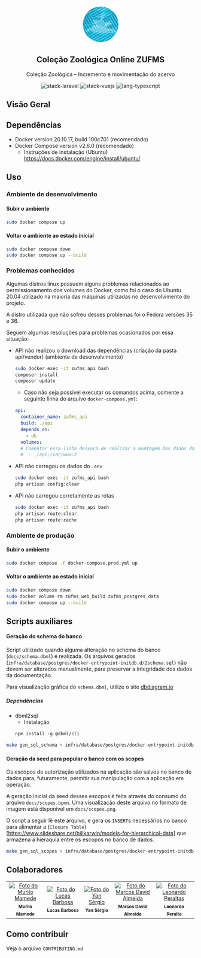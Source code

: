 <div align="center">
<img src=".github/assets/zufms-logo.png" width="100" />

## Coleção Zoológica Online ZUFMS

Coleção Zoológica – Incremento e movimentação do acervo

<img src="https://shields.io/badge/stack-Laravel-FF2D20?logo=laravel&style=flat-square" alt="stack-laravel"/>
<img src="https://shields.io/badge/stack-Vue.js-4FC08D?logo=vuedotjs&style=flat-square" alt="stack-vuejs"/>
<img src="https://shields.io/badge/lang-TypeScript-3178C6?logo=typescript&style=flat-square" alt="lang-typescript"/>

</div>

## Visão Geral

## Dependências

- Docker version 20.10.17, build 100c701 (recomendado)
- Docker Compose version v2.6.0 (recomendado)
  - Instruções de instalação (Ubuntu) https://docs.docker.com/engine/install/ubuntu/

## Uso

### Ambiente de desenvolvimento


#### Subir o ambiente

```bash
sudo docker compose up
```

#### Voltar o ambiente ao estado inicial

```bash 
sudo docker compose down
sudo docker compose up --build
```
### Problemas conhecidos

Algumas distros linux possuem alguns problemas relacionados ao permissionamento dos volumes do Docker, como foi o caso do Ubuntu 20.04 utilizado na maioria das máquinas utilizadas no desenvolvimento do projeto.

A distro utilizada que não sofreu desses problemas foi o Fedora versões 35 e 36.

Seguem algumas resoluções para problemas ocasionados por essa situação:

- API não realizou o download das dependências (criação da pasta api/vendor) (ambiente de desenvolvimento)
  ```bash
  sudo docker exec -it zufms_api bash
  composer install
  composer update
  ```
  - Caso não seja possível executar os comandos acima, comente a seguinte linha do arquivo `docker-compose.yml`:
  ```yml
  api:
    container_name: zufms_api
    build: ./api
    depends_on:
      - db
    volumes:
    # Comentar essa linha deixará de realizar a montagem dos dados da sua máquina no container, perdendo a funcionalidade de Hot Reload da API durante o desenvolvimento
    #  - ./api:/var/www:z
  ``` 

- API não carregou os dados do `.env`
  ```bash
  sudo docker exec -it zufms_api bash
  php artisan config:clear
  ```

- API não carregou corretamente as rotas
  ```bash
  sudo docker exec -it zufms_api bash
  php artisan route:clear
  php artisan route:cache
  ```

### Ambiente de produção

#### Subir o ambiente

```bash
sudo docker compose -f docker-compose.prod.yml up
```

#### Voltar o ambiente ao estado inicial

```bash 
sudo docker compose down
sudo docker volume rm zufms_web_build zufms_postgres_data
sudo docker compose up --build
```


## Scripts auxiliares

#### Geração do schema do banco

Script utilizado quando alguma alteração no schema do banco (`docs/schema.dbml`) é realizada. Os arquivos gerados (`infra/database/postgres/docker-entrypoint-initdb.d/2schema.sql`) não devem ser alterados manualmente, para preservar a integridade dos dados da documentação.

Para visualização gráfica do `schema.dbml`, utilize o site [dbdiagram.io](https://dbdiagram.io/home)

##### Dependências

- dbml2sql
  - Instalação
  ```
  npm install -g @dbml/cli
  ```

```bash
make gen_sql_schema > infra/database/postgres/docker-entrypoint-initdb.d/2schema.sql
```

#### Geração da seed para popular o banco com os scopes

Os escopos de autorização utilizados na aplicação são salvos no banco de dados para, futuramente, permitir sua manipulação com a aplicação em operação.

A geração inicial da seed desses escopos é feita através do consumo do arquivo `docs/scopes.bpmn`. Uma visualização deste arquivo no formato de imagem está disponível em `docs/scopes.png`.

O script a seguir lê este arquivo, e gera os `INSERT`s necessários no banco para alimentar a (`Closure Table`)[https://www.slideshare.net/billkarwin/models-for-hierarchical-data] que armazena a hieraquia entre os escopos no banco de dados.

```bash
make gen_sql_scopes > infra/database/postgres/docker-entrypoint-initdb.d/6seed_scopes.sql
```

## Colaboradores

<table>
  <tr>
    <td align="center">
      <a href="#">
        <img src="https://avatars.githubusercontent.com/u/37355465?v=4" width="100px;" alt="Foto do Murilo Mamede"/><br>
        <sub>
          <b>Murilo Mamede</b>
        </sub>
      </a>
    </td>
    <td align="center">
      <a href="#">
        <img src="https://avatars.githubusercontent.com/u/7810622?v=4" width="100px;" alt="Foto do Lucas Barbosa"/><br>
        <sub>
          <b>Lucas Barbosa</b>
        </sub>
      </a>
    </td>
    <td align="center">
      <a href="#">
        <img src="https://avatars.githubusercontent.com/u/20213046?v=4" width="100px;" alt="Foto do Yan Sérgio"/><br>
        <sub>
          <b>Yan Sérgio</b>
        </sub>
      </a>
    </td>
    <td align="center">
      <a href="#">
        <img src="https://avatars.githubusercontent.com/u/47815249?v=4" width="100px;" alt="Foto do Marcos David Almeida"/><br>
        <sub>
          <b>Marcos David Almeida</b>
        </sub>
      </a>
    </td>
    <td align="center">
      <a href="#">
        <img src="https://nes.facom.ufms.br/storage/files/people/1647479634-leonardo-peralta-piassi.jpg" width="100px;" alt="Foto do Leonardo Peraltas"/><br>
        <sub>
          <b>Leonardo Peralta</b>
        </sub>
      </a>
    </td>
  </tr>
</table>


## Como contribuir

Veja o arquivo `CONTRIBUTING.md`